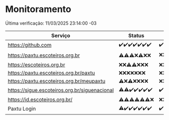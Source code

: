 # Monitoramento

Última verificação: 11/03/2025 23:14:00 -03

|Serviço|Status|Últimas 24h|
|---|---|---|
|https://github.com|<span title="2025-03-05: OK=23">✔️</span><span title="2025-03-06: OK=23">✔️</span><span title="2025-03-07: OK=23">✔️</span><span title="2025-03-08: OK=24">✔️</span><span title="2025-03-09: OK=24">✔️</span><span title="2025-03-10: OK=24">✔️</span><span title="2025-03-11: OK=1">✔️</span>|<span title="10/03/2025 23:16:00 -03 : 200">✔️</span><span title="11/03/2025 00:20:00 -03 : 200">✔️</span><span title="11/03/2025 01:10:00 -03 : 200">✔️</span><span title="11/03/2025 02:09:00 -03 : 200">✔️</span><span title="11/03/2025 03:12:00 -03 : 200">✔️</span><span title="11/03/2025 04:09:00 -03 : 200">✔️</span><span title="11/03/2025 05:12:00 -03 : 200">✔️</span><span title="11/03/2025 06:09:00 -03 : 200">✔️</span><span title="11/03/2025 07:09:00 -03 : 200">✔️</span><span title="11/03/2025 08:07:00 -03 : 200">✔️</span><span title="11/03/2025 09:16:00 -03 : 200">✔️</span><span title="11/03/2025 10:18:00 -03 : 200">✔️</span><span title="11/03/2025 11:09:00 -03 : 200">✔️</span><span title="11/03/2025 12:09:00 -03 : 200">✔️</span><span title="11/03/2025 13:11:00 -03 : 200">✔️</span><span title="11/03/2025 14:08:00 -03 : 200">✔️</span><span title="11/03/2025 15:12:00 -03 : 200">✔️</span><span title="11/03/2025 16:07:00 -03 : 200">✔️</span><span title="11/03/2025 17:09:00 -03 : 200">✔️</span><span title="11/03/2025 18:06:00 -03 : 200">✔️</span><span title="11/03/2025 19:08:00 -03 : 200">✔️</span><span title="11/03/2025 20:08:00 -03 : 200">✔️</span><span title="11/03/2025 21:42:00 -03 : 200">✔️</span><span title="11/03/2025 23:14:00 -03 : 200">✔️</span>|
|https://paxtu.escoteiros.org.br|<span title="2025-03-05: OK=3, Falhas=20">⚠️</span><span title="2025-03-06: OK=3, Falhas=20">⚠️</span><span title="2025-03-07: OK=4, Falhas=19">⚠️</span><span title="2025-03-08: Falhas=24">❌</span><span title="2025-03-09: OK=2, Falhas=22">⚠️</span><span title="2025-03-10: Falhas=24">❌</span><span title="2025-03-11: Falhas=1">❌</span>|<span title="10/03/2025 23:16:00 -03 : 403">❌</span><span title="11/03/2025 00:20:00 -03 : 403">❌</span><span title="11/03/2025 01:10:00 -03 : 403">❌</span><span title="11/03/2025 02:09:00 -03 : 403">❌</span><span title="11/03/2025 03:12:00 -03 : 403">❌</span><span title="11/03/2025 04:09:00 -03 : 403">❌</span><span title="11/03/2025 05:12:00 -03 : 403">❌</span><span title="11/03/2025 06:09:00 -03 : 403">❌</span><span title="11/03/2025 07:09:00 -03 : 403">❌</span><span title="11/03/2025 08:07:00 -03 : 403">❌</span><span title="11/03/2025 09:16:00 -03 : 403">❌</span><span title="11/03/2025 10:18:00 -03 : 200">✔️</span><span title="11/03/2025 11:09:00 -03 : 403">❌</span><span title="11/03/2025 12:09:00 -03 : 403">❌</span><span title="11/03/2025 13:11:00 -03 : 403">❌</span><span title="11/03/2025 14:08:00 -03 : 403">❌</span><span title="11/03/2025 15:12:00 -03 : 403">❌</span><span title="11/03/2025 16:07:00 -03 : 403">❌</span><span title="11/03/2025 17:09:00 -03 : 403">❌</span><span title="11/03/2025 18:06:00 -03 : 403">❌</span><span title="11/03/2025 19:08:00 -03 : 403">❌</span><span title="11/03/2025 20:08:00 -03 : 403">❌</span><span title="11/03/2025 21:42:00 -03 : 403">❌</span><span title="11/03/2025 23:14:00 -03 : 403">❌</span>|
|https://escoteiros.org.br|<span title="2025-03-05: Falhas=23">❌</span><span title="2025-03-06: Falhas=23">❌</span><span title="2025-03-07: OK=1, Falhas=22">⚠️</span><span title="2025-03-08: OK=1, Falhas=23">⚠️</span><span title="2025-03-09: Falhas=24">❌</span><span title="2025-03-10: Falhas=24">❌</span><span title="2025-03-11: Falhas=1">❌</span>|<span title="10/03/2025 23:16:00 -03 : 403">❌</span><span title="11/03/2025 00:20:00 -03 : 403">❌</span><span title="11/03/2025 01:10:00 -03 : 403">❌</span><span title="11/03/2025 02:09:00 -03 : 403">❌</span><span title="11/03/2025 03:12:00 -03 : 403">❌</span><span title="11/03/2025 04:09:00 -03 : 403">❌</span><span title="11/03/2025 05:12:00 -03 : 403">❌</span><span title="11/03/2025 06:09:00 -03 : 403">❌</span><span title="11/03/2025 07:09:00 -03 : 403">❌</span><span title="11/03/2025 08:07:00 -03 : 403">❌</span><span title="11/03/2025 09:16:00 -03 : 403">❌</span><span title="11/03/2025 10:18:00 -03 : 403">❌</span><span title="11/03/2025 11:09:00 -03 : 403">❌</span><span title="11/03/2025 12:09:00 -03 : 403">❌</span><span title="11/03/2025 13:11:00 -03 : 403">❌</span><span title="11/03/2025 14:08:00 -03 : 403">❌</span><span title="11/03/2025 15:12:00 -03 : 403">❌</span><span title="11/03/2025 16:07:00 -03 : 403">❌</span><span title="11/03/2025 17:09:00 -03 : 403">❌</span><span title="11/03/2025 18:06:00 -03 : 403">❌</span><span title="11/03/2025 19:08:00 -03 : 403">❌</span><span title="11/03/2025 20:08:00 -03 : 403">❌</span><span title="11/03/2025 21:42:00 -03 : 403">❌</span><span title="11/03/2025 23:14:00 -03 : 403">❌</span>|
|https://paxtu.escoteiros.org.br/paxtu|<span title="2025-03-05: Falhas=23">❌</span><span title="2025-03-06: Falhas=23">❌</span><span title="2025-03-07: Falhas=23">❌</span><span title="2025-03-08: Falhas=24">❌</span><span title="2025-03-09: Falhas=24">❌</span><span title="2025-03-10: Falhas=24">❌</span><span title="2025-03-11: Falhas=1">❌</span>|<span title="10/03/2025 23:16:00 -03 : 403">❌</span><span title="11/03/2025 00:20:00 -03 : 403">❌</span><span title="11/03/2025 01:10:00 -03 : 403">❌</span><span title="11/03/2025 02:09:00 -03 : 403">❌</span><span title="11/03/2025 03:12:00 -03 : 403">❌</span><span title="11/03/2025 04:09:00 -03 : 403">❌</span><span title="11/03/2025 05:12:00 -03 : 403">❌</span><span title="11/03/2025 06:09:00 -03 : 403">❌</span><span title="11/03/2025 07:09:00 -03 : 403">❌</span><span title="11/03/2025 08:07:00 -03 : 403">❌</span><span title="11/03/2025 09:16:00 -03 : 403">❌</span><span title="11/03/2025 10:18:00 -03 : 403">❌</span><span title="11/03/2025 11:09:00 -03 : 403">❌</span><span title="11/03/2025 12:09:00 -03 : 403">❌</span><span title="11/03/2025 13:11:00 -03 : 403">❌</span><span title="11/03/2025 14:08:00 -03 : 403">❌</span><span title="11/03/2025 15:12:00 -03 : 403">❌</span><span title="11/03/2025 16:07:00 -03 : 403">❌</span><span title="11/03/2025 17:09:00 -03 : 403">❌</span><span title="11/03/2025 18:06:00 -03 : 403">❌</span><span title="11/03/2025 19:08:00 -03 : 403">❌</span><span title="11/03/2025 20:08:00 -03 : 403">❌</span><span title="11/03/2025 21:42:00 -03 : 403">❌</span><span title="11/03/2025 23:14:00 -03 : 403">❌</span>|
|https://paxtu.escoteiros.org.br/meupaxtu|<span title="2025-03-05: OK=1, Falhas=22">⚠️</span><span title="2025-03-06: Falhas=23">❌</span><span title="2025-03-07: OK=1, Falhas=22">⚠️</span><span title="2025-03-08: Falhas=24">❌</span><span title="2025-03-09: Falhas=24">❌</span><span title="2025-03-10: Falhas=24">❌</span><span title="2025-03-11: Falhas=1">❌</span>|<span title="10/03/2025 23:16:00 -03 : 403">❌</span><span title="11/03/2025 00:20:00 -03 : 403">❌</span><span title="11/03/2025 01:10:00 -03 : 403">❌</span><span title="11/03/2025 02:09:00 -03 : 403">❌</span><span title="11/03/2025 03:12:00 -03 : 403">❌</span><span title="11/03/2025 04:09:00 -03 : 403">❌</span><span title="11/03/2025 05:12:00 -03 : 403">❌</span><span title="11/03/2025 06:09:00 -03 : 403">❌</span><span title="11/03/2025 07:09:00 -03 : 403">❌</span><span title="11/03/2025 08:07:00 -03 : 403">❌</span><span title="11/03/2025 09:16:00 -03 : 403">❌</span><span title="11/03/2025 10:18:00 -03 : 403">❌</span><span title="11/03/2025 11:09:00 -03 : 403">❌</span><span title="11/03/2025 12:09:00 -03 : 403">❌</span><span title="11/03/2025 13:11:00 -03 : 403">❌</span><span title="11/03/2025 14:08:00 -03 : 403">❌</span><span title="11/03/2025 15:12:00 -03 : 403">❌</span><span title="11/03/2025 16:07:00 -03 : 403">❌</span><span title="11/03/2025 17:09:00 -03 : 403">❌</span><span title="11/03/2025 18:06:00 -03 : 403">❌</span><span title="11/03/2025 19:08:00 -03 : 403">❌</span><span title="11/03/2025 20:08:00 -03 : 403">❌</span><span title="11/03/2025 21:42:00 -03 : 403">❌</span><span title="11/03/2025 23:14:00 -03 : 403">❌</span>|
|https://sigue.escoteiros.org.br/siguenacional|<span title="2025-03-05: OK=22, Falhas=1">⚠️</span><span title="2025-03-06: OK=22, Falhas=1">⚠️</span><span title="2025-03-07: OK=23">✔️</span><span title="2025-03-08: OK=24">✔️</span><span title="2025-03-09: OK=24">✔️</span><span title="2025-03-10: OK=24">✔️</span><span title="2025-03-11: OK=1">✔️</span>|<span title="10/03/2025 23:16:00 -03 : 200">✔️</span><span title="11/03/2025 00:20:00 -03 : 200">✔️</span><span title="11/03/2025 01:10:00 -03 : 200">✔️</span><span title="11/03/2025 02:09:00 -03 : 200">✔️</span><span title="11/03/2025 03:12:00 -03 : 200">✔️</span><span title="11/03/2025 04:09:00 -03 : 200">✔️</span><span title="11/03/2025 05:12:00 -03 : 200">✔️</span><span title="11/03/2025 06:09:00 -03 : 200">✔️</span><span title="11/03/2025 07:09:00 -03 : 200">✔️</span><span title="11/03/2025 08:07:00 -03 : 200">✔️</span><span title="11/03/2025 09:16:00 -03 : 200">✔️</span><span title="11/03/2025 10:18:00 -03 : 200">✔️</span><span title="11/03/2025 11:09:00 -03 : 0">❌</span><span title="11/03/2025 12:09:00 -03 : 200">✔️</span><span title="11/03/2025 13:11:00 -03 : 200">✔️</span><span title="11/03/2025 14:08:00 -03 : 200">✔️</span><span title="11/03/2025 15:12:00 -03 : 200">✔️</span><span title="11/03/2025 16:07:00 -03 : 200">✔️</span><span title="11/03/2025 17:09:00 -03 : 200">✔️</span><span title="11/03/2025 18:06:00 -03 : 200">✔️</span><span title="11/03/2025 19:08:00 -03 : 200">✔️</span><span title="11/03/2025 20:08:00 -03 : 200">✔️</span><span title="11/03/2025 21:42:00 -03 : 200">✔️</span><span title="11/03/2025 23:14:00 -03 : 200">✔️</span>|
|https://id.escoteiros.org.br/|<span title="2025-03-05: OK=5, Falhas=18">⚠️</span><span title="2025-03-06: OK=2, Falhas=21">⚠️</span><span title="2025-03-07: OK=1, Falhas=22">⚠️</span><span title="2025-03-08: OK=1, Falhas=23">⚠️</span><span title="2025-03-09: OK=4, Falhas=20">⚠️</span><span title="2025-03-10: OK=1, Falhas=23">⚠️</span><span title="2025-03-11: Falhas=1">❌</span>|<span title="10/03/2025 23:16:00 -03 : 403">❌</span><span title="11/03/2025 00:20:00 -03 : 403">❌</span><span title="11/03/2025 01:10:00 -03 : 403">❌</span><span title="11/03/2025 02:09:00 -03 : 403">❌</span><span title="11/03/2025 03:12:00 -03 : 403">❌</span><span title="11/03/2025 04:09:00 -03 : 403">❌</span><span title="11/03/2025 05:12:00 -03 : 403">❌</span><span title="11/03/2025 06:09:00 -03 : 403">❌</span><span title="11/03/2025 07:09:00 -03 : 403">❌</span><span title="11/03/2025 08:07:00 -03 : 403">❌</span><span title="11/03/2025 09:16:00 -03 : 403">❌</span><span title="11/03/2025 10:18:00 -03 : 403">❌</span><span title="11/03/2025 11:09:00 -03 : 403">❌</span><span title="11/03/2025 12:09:00 -03 : 403">❌</span><span title="11/03/2025 13:11:00 -03 : 403">❌</span><span title="11/03/2025 14:08:00 -03 : 403">❌</span><span title="11/03/2025 15:12:00 -03 : 403">❌</span><span title="11/03/2025 16:07:00 -03 : 403">❌</span><span title="11/03/2025 17:09:00 -03 : 403">❌</span><span title="11/03/2025 18:06:00 -03 : 403">❌</span><span title="11/03/2025 19:08:00 -03 : 403">❌</span><span title="11/03/2025 20:08:00 -03 : 403">❌</span><span title="11/03/2025 21:42:00 -03 : 403">❌</span><span title="11/03/2025 23:14:00 -03 : 403">❌</span>|
|Paxtu Login|<span title="2025-03-05: OK=22, Falhas=1">⚠️</span><span title="2025-03-06: OK=23">✔️</span><span title="2025-03-07: OK=23">✔️</span><span title="2025-03-08: OK=24">✔️</span><span title="2025-03-09: OK=24">✔️</span><span title="2025-03-10: OK=24">✔️</span><span title="2025-03-11: OK=1">✔️</span>|<span title="10/03/2025 23:16:00 -03 : 200">✔️</span><span title="11/03/2025 00:20:00 -03 : 200">✔️</span><span title="11/03/2025 01:10:00 -03 : 200">✔️</span><span title="11/03/2025 02:09:00 -03 : 200">✔️</span><span title="11/03/2025 03:12:00 -03 : 200">✔️</span><span title="11/03/2025 04:09:00 -03 : 200">✔️</span><span title="11/03/2025 05:12:00 -03 : 200">✔️</span><span title="11/03/2025 06:09:00 -03 : 200">✔️</span><span title="11/03/2025 07:09:00 -03 : 200">✔️</span><span title="11/03/2025 08:07:00 -03 : 200">✔️</span><span title="11/03/2025 09:16:00 -03 : 200">✔️</span><span title="11/03/2025 10:18:00 -03 : 200">✔️</span><span title="11/03/2025 11:09:00 -03 : 504">❌</span><span title="11/03/2025 12:09:00 -03 : 200">✔️</span><span title="11/03/2025 13:11:00 -03 : 200">✔️</span><span title="11/03/2025 14:08:00 -03 : 200">✔️</span><span title="11/03/2025 15:12:00 -03 : 200">✔️</span><span title="11/03/2025 16:07:00 -03 : 200">✔️</span><span title="11/03/2025 17:09:00 -03 : 200">✔️</span><span title="11/03/2025 18:06:00 -03 : 200">✔️</span><span title="11/03/2025 19:08:00 -03 : 200">✔️</span><span title="11/03/2025 20:08:00 -03 : 200">✔️</span><span title="11/03/2025 21:42:00 -03 : 200">✔️</span><span title="11/03/2025 23:14:00 -03 : 200">✔️</span>|
